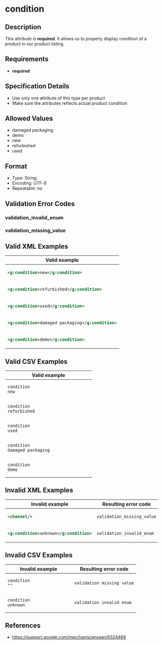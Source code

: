 # condition

## Description

This attribute is **required**.
It allows us to properly display condition of a product in our product listing.

## Requirements

* **required**


## Specification Details

- Use only one attribute of this type per product
- Make sure the attributes reflects actual product condition

## Allowed Values
- damaged packaging
- demo
- new
- refurbished
- used

## Format

- Type: String
- Encoding: UTF-8
- Repeatable: no


## Validation Error Codes

### validation_invalid_enum
### validation_missing_value

## Valid XML Examples

<table>
<thead>
<tr><th>Valid example                               </th></tr>
</thead>
<tbody>
<tr><td>

```xml
<g:condition>new</g:condition>              
```

</td></tr>
<tr><td>

```xml
<g:condition>refurbished</g:condition>      
```

</td></tr>
<tr><td>

```xml
<g:condition>used</g:condition>             
```

</td></tr>
<tr><td>

```xml
<g:condition>damaged packaging</g:condition>
```

</td></tr>
<tr><td>

```xml
<g:condition>demo</g:condition>             
```

</td></tr>
</tbody>
</table>

## Valid CSV Examples

<table>
<thead>
<tr><th>Valid example  </th></tr>
</thead>
<tbody>
<tr><td>

```csv
condition
new                
```

</td></tr>
<tr><td>

```csv
condition
refurbished                
```

</td></tr>
<tr><td>

```csv
condition
used                
```

</td></tr>
<tr><td>

```csv
condition
damaged packaging                
```

</td></tr>
<tr><td>

```csv
condition
demo                
```

</td></tr>
</tbody>
</table>

## Invalid XML Examples

<table>
<thead>
<tr><th>Invalid example                   </th><th>Resulting error code    </th></tr>
</thead>
<tbody>
<tr><td>

```xml
<channel/>                        
```

</td><td>

```xml
validation_missing_value
```

</td></tr>
<tr><td>

```xml
<g:condition>unknown</g:condition>
```

</td><td>

```xml
validation_invalid_enum 
```

</td></tr>
</tbody>
</table>

## Invalid CSV Examples

<table>
<thead>
<tr><th>Invalid example  </th><th>Resulting error code    </th></tr>
</thead>
<tbody>
<tr><td>

```csv
condition
""                  
```

</td><td>

```csv
validation_missing_value
```

</td></tr>
<tr><td>

```csv
condition
unknown                  
```

</td><td>

```csv
validation_invalid_enum 
```

</td></tr>
</tbody>
</table>

## References
* https://support.google.com/merchants/answer/6324469
